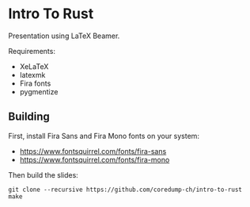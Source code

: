 # Intro To Rust

Presentation using LaTeX Beamer.

Requirements:

- XeLaTeX
- latexmk
- Fira fonts
- pygmentize

## Building

First, install Fira Sans and Fira Mono fonts on your system:

- https://www.fontsquirrel.com/fonts/fira-sans
- https://www.fontsquirrel.com/fonts/fira-mono

Then build the slides:

    git clone --recursive https://github.com/coredump-ch/intro-to-rust
    make
